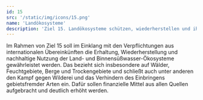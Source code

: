 ```yaml
---
id: 15
src: '/static/img/icons/15.png'
name: 'Landökosysteme'
description: 'Ziel 15. Landökosysteme schützen, wiederherstellen und ihre nachhaltige Nutzung fördern, Wälder nachhaltig bewirtschaften, Wüstenbildung bekämpfen, Bodendegradation beenden und umkehren und dem Verlust der biologischen Vielfalt ein Ende setzen'
---
```

Im Rahmen von Ziel 15 soll im Einklang mit den Verpflichtungen aus internationalen Übereinkünften die 
Erhaltung, Wiederherstellung und nachhaltige Nutzung der Land- und Binnensüßwasser-Ökosysteme 
gewährleistet werden. Das bezieht sich insbesondere auf Wälder, Feuchtgebiete, Berge und Trockengebiete 
und schließt auch unter anderen den Kampf gegen Wilderei und das Verhindern des Einbringens 
gebietsfremder Arten ein. Dafür sollen finanzielle Mittel aus allen Quellen aufgebracht und deutlich 
erhöht werden.
